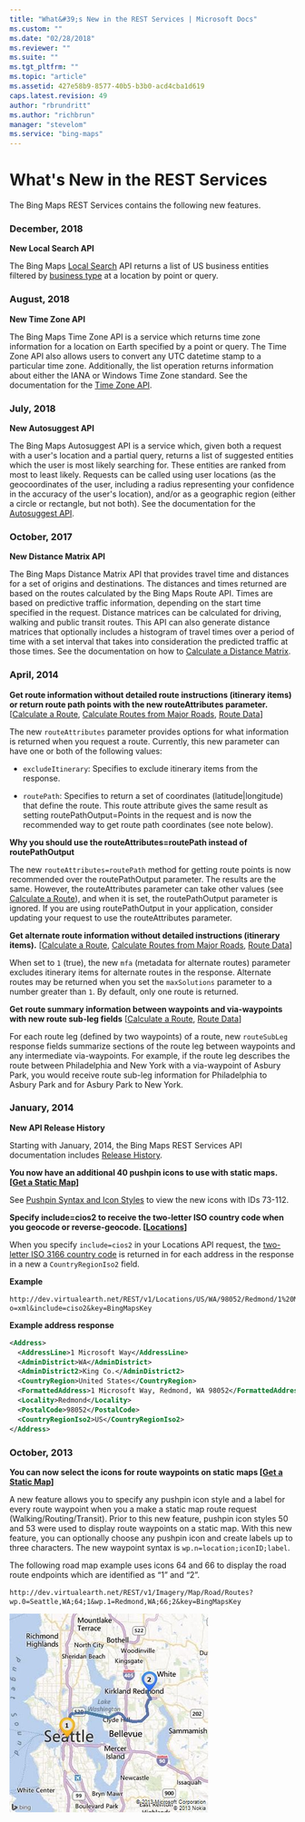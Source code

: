 ```yaml
---
title: "What&#39;s New in the REST Services | Microsoft Docs"
ms.custom: ""
ms.date: "02/28/2018"
ms.reviewer: ""
ms.suite: ""
ms.tgt_pltfrm: ""
ms.topic: "article"
ms.assetid: 427e58b9-8577-40b5-b3b0-acd4cba1d619
caps.latest.revision: 49
author: "rbrundritt"
ms.author: "richbrun"
manager: "stevelom"
ms.service: "bing-maps"
---
```

# What's New in the REST Services

The Bing Maps REST Services contains the following new features.  

### December, 2018

**New Local Search API**

The Bing Maps [Local Search](locations/local-search.md) API returns a list of US business entities filtered by [business type](common-parameters-and-types/type-identifiers/index.md) at a location by point or query.


### August, 2018

**New Time Zone API**

The Bing Maps Time Zone API is a service which returns time zone information for a location on Earth specified by a point or query. The Time Zone API also allows users to convert any UTC datetime stamp to a particular time zone. Additionally, the list operation returns information about either the IANA or Windows Time Zone standard. See the documentation for the [Time Zone API](timezone/index.md).
  
### July, 2018
 
 **New Autosuggest API**
 
The Bing Maps Autosuggest API is a service which, given both a request with a user's location and a partial query, returns a list of suggested entities which the user is most likely searching for. These entities are ranked from most to least likely. Requests can be called using user locations (as the geocoordinates of the user, including a radius representing your confidence in the accuracy of the user's location), and/or as a geographic region (either a circle or rectangle, but not both). See the documentation for the [Autosuggest API](autosuggest.md).

 ### October, 2017
  
 **New Distance Matrix API**  
  
 The Bing Maps Distance Matrix API that provides travel time and distances for a set of origins and destinations. The distances and times returned are based on the routes calculated by the Bing Maps Route API. Times are based on predictive traffic information, depending on the start time specified in the request. Distance matrices can be calculated for driving, walking and public transit routes. This API can also generate distance matrices that optionally includes a histogram of travel times over a period of time with a set interval that takes into consideration the predicted traffic at those times. See the documentation on how to [Calculate a Distance Matrix](routes/calculate-a-distance-matrix.md).  
  
 ### April, 2014
  
 **Get route information without detailed route instructions (itinerary items) or return route path points with the new routeAttributes parameter.** [[Calculate a Route](routes/calculate-a-route.md), [Calculate Routes from Major Roads](routes/calculate-routes-from-major-roads.md), [Route Data](routes/route-data.md)]  
  
 The new `routeAttributes` parameter provides options for what information is returned when you request a route. Currently, this new parameter can have one or both of the following values:  
  
-   `excludeItinerary`: Specifies to exclude itinerary items from the response.  
  
-   `routePath`: Specifies to return a set of coordinates (latitude&#124;longitude) that define the route. This route attribute gives the same result as setting routePathOutput=Points in the request and is now the recommended way to get route path coordinates (see note below).  
  
 **Why you should use the routeAttributes=routePath instead of routePathOutput**  
  
 The new `routeAttributes=routePath` method for getting route points is now recommended over the routePathOutput parameter. The results are the same. However, the routeAttributes parameter can take other values (see [Calculate a Route](routes/calculate-a-route.md)), and when it is set, the routePathOutput parameter is ignored. If you are using routePathOutput in your application, consider updating your request to use the routeAttributes parameter.  
  
 **Get alternate route information without detailed instructions (itinerary items).** [[Calculate a Route](routes/calculate-a-route.md), [Calculate Routes from Major Roads](routes/calculate-routes-from-major-roads.md), [Route Data](routes/route-data.md)]  
  
 When set to `1` (true), the new `mfa` (metadata for alternate routes) parameter excludes itinerary items for alternate routes in the response. Alternate routes may be returned when you set the `maxSolutions` parameter to a number greater than `1`. By default, only one route is returned.  
  
 **Get route summary information between waypoints and via-waypoints with new route sub-leg fields** [[Calculate a Route](routes/calculate-a-route.md), [Route Data](routes/route-data.md)]  
  
 For each route leg (defined by two waypoints) of a route, new `routeSubLeg` response fields summarize sections of the route leg between waypoints and any intermediate via-waypoints. For example, if the route leg describes the route between Philadelphia and New York with a via-waypoint of Asbury Park, you would receive route sub-leg information for Philadelphia to Asbury Park and for Asbury Park to New York.  
  
 ### January, 2014 
  
 **New API Release History**  
  
 Starting with January, 2014, the Bing Maps REST Services API documentation includes [Release History](release-history.md).  
  
 **You now have an additional 40 pushpin icons to use with static maps. [[Get a Static Map](imagery/get-a-static-map.md)]**  
  
 See [Pushpin Syntax and Icon Styles](../rest-services/common-parameters-and-types/pushpin-syntax-and-icon-styles.md) to view the new icons with IDs 73-112.  
  
 **Specify include=cios2 to receive the two-letter ISO country code when you geocode or reverse-geocode. [[Locations](locations/index.md)]**  
  
 When you specify `include=cios2` in your Locations API request, the [two-letter ISO 3166 country code](https://www.iso.org/iso/country_codes.htm) is returned in for each address in the response in a new a `CountryRegionIso2` field.  
  
 **Example**  
  
```url
http://dev.virtualearth.net/REST/v1/Locations/US/WA/98052/Redmond/1%20Microsoft%20Way?o=xml&include=ciso2&key=BingMapsKey  
```  
  
 **Example address response**  
  
```xml
<Address>  
  <AddressLine>1 Microsoft Way</AddressLine>  
  <AdminDistrict>WA</AdminDistrict>  
  <AdminDistrict2>King Co.</AdminDistrict2>  
  <CountryRegion>United States</CountryRegion>  
  <FormattedAddress>1 Microsoft Way, Redmond, WA 98052</FormattedAddress>  
  <Locality>Redmond</Locality>  
  <PostalCode>98052</PostalCode>  
  <CountryRegionIso2>US</CountryRegionIso2>  
</Address>  
```  
  
### October, 2013
  
 **You can now select the icons for route waypoints on static maps [[Get a Static Map](imagery/get-a-static-map.md)]**  
  
 A new feature allows you to specify any pushpin icon style and a label for every route waypoint when you a make a static map route request (Walking/Routing/Transit). Prior to this new feature, pushpin icon styles 50 and 53 were used to display route waypoints on a static map. With this new feature, you can optionally choose any pushpin icon and create labels up to three characters. The new waypoint syntax is `wp.n=location;iconID;label`.  
  
 The following road map example uses icons 64 and 66 to display the road route endpoints which are identified as “1” and “2”.  
  
```url
http://dev.virtualearth.net/REST/v1/Imagery/Map/Road/Routes?wp.0=Seattle,WA;64;1&wp.1=Redmond,WA;66;2&key=BingMapsKey  
```  
  
 ![Static map with route overlay](media/rest-routeonmapsimplesea2red.jpg "Static map with route overlay")